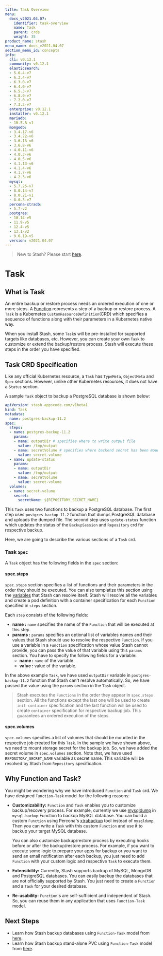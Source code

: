 ```yaml
---
title: Task Overview
menu:
  docs_v2021.04.07:
    identifier: task-overview
    name: Task
    parent: crds
    weight: 35
product_name: stash
menu_name: docs_v2021.04.07
section_menu_id: concepts
info:
  cli: v0.12.1
  community: v0.12.1
  elasticsearch:
  - 5.6.4-v7
  - 6.2.4-v7
  - 6.3.0-v7
  - 6.4.0-v7
  - 6.5.3-v7
  - 6.8.0-v7
  - 7.2.0-v7
  - 7.3.2-v7
  enterprise: v0.12.1
  installer: v0.12.1
  mariadb:
  - 10.5.8-v1
  mongodb:
  - 3.4.17-v6
  - 3.4.22-v6
  - 3.6.13-v6
  - 3.6.8-v6
  - 4.0.11-v6
  - 4.0.3-v6
  - 4.0.5-v6
  - 4.1.13-v6
  - 4.1.4-v6
  - 4.1.7-v6
  - 4.2.3-v6
  mysql:
  - 5.7.25-v7
  - 8.0.14-v7
  - 8.0.21-v1
  - 8.0.3-v7
  percona-xtradb:
  - 5.7-v2
  postgres:
  - 10.14-v5
  - 11.9-v5
  - 12.4-v5
  - 13.1-v2
  - 9.6.19-v5
  version: v2021.04.07
---
```


> New to Stash? Please start [here](/docs/v2021.04.07/concepts/README).

# Task

## What is Task

An entire backup or restore process needs an ordered execution of one or more steps. A [Function](/docs/v2021.04.07/concepts/crds/function) represents a step of a backup or restore process. A `Task` is a Kubernetes `CustomResourceDefinition`(CRD) which specifies a sequence of functions along with their parameters in a Kubernetes native way.

When you install Stash, some `Task`s will be pre-installed for supported targets like databases, etc. However, you can create your own `Task` to customize or extend the backup/restore process. Stash will execute these steps in the order you have specified.

## Task CRD Specification

Like any official Kubernetes resource, a `Task` has `TypeMeta`, `ObjectMeta` and `Spec` sections. However, unlike other Kubernetes resources, it does not have a `Status` section.

A sample `Task` object to backup a PostgreSQL database is shown below:

```yaml
apiVersion: stash.appscode.com/v1beta1
kind: Task
metadata:
  name: postgres-backup-11.2
spec:
  steps:
  - name: postgres-backup-11.2
    params:
    - name: outputDir # specifies where to write output file
      value: /tmp/output
    - name: secretVolume # specifies where backend secret has been mounted
      value: secret-volume
  - name: update-status
    params:
    - name: outputDir
      value: /tmp/output
    - name: secretVolume
      value: secret-volume
  volumes:
  - name: secret-volume
    secret:
      secretName: ${REPOSITORY_SECRET_NAME}
```

This `Task` uses two functions to backup a PostgreSQL database. The first step uses `postgres-backup-11.2` function that dumps PostgreSQL database and uploads the dumped file. The second step uses `update-status` function which updates the status of the `BackupSession` and `Repository` crd for respective backup.

Here, we are going to describe the various sections of a `Task` crd.

### Task `Spec`

A `Task` object has the following fields in the `spec` section:

#### spec.steps

`spec.steps` section specifies a list of functions and their parameters in the order they should be executed. You can also templatize this section using the [variables](/docs/v2021.04.07/concepts/crds/function#stash-provided-variables) that Stash can resolve itself. Stash will resolve all the variables and create a pod definition with a container specification for each `Function` specified in `steps` section.

Each `step` consists of the following fields:

- **name :** `name` specifies the name of the `Function` that will be executed at this step.
- **params :** `params` specifies an optional list of variables names and their values that Stash should use to resolve the respective `Function`. If you use a variable in a `Function` specification whose value Stash cannot provide, you can pass the value of that variable using this `params` section. You have to specify the following fields for a variable:
  - **name :** `name` of the variable.
  - **value :** value of the variable.

In the above example `Task`, we have used `outputDir` variable in `postgres-backup-11.2` function that Stash can't resolve automatically. So, we have passed the value using the `params` section in the `Task` object.

>Stash executes the `Functions` in the order they appear in `spec.steps` section. All the functions except the last one will be used to create `init-container` specification and the last function will be used to create `container` specification for respective backup job. This guarantees an ordered execution of the steps.

#### spec.volumes

`spec.volumes` specifies a list of volumes that should be mounted in the respective job created for this `Task`. In the sample we have shown above, we need to mount storage secret for the backup job. So, we have added the secret volume in `spec.volumes` section. Note that, we have used `REPOSITORY_SECRET_NAME` variable as secret name. This variable will be resolved by Stash from `Repository` specification.

## Why Function and Task?

You might be wondering why we have introduced `Function` and `Task` crd. We have designed `Function-Task` model for the following reasons:

- **Customizability:** `Function` and `Task` enables you to customize backup/recovery process. For example, currently we use [mysqldump](https://dev.mysql.com/doc/refman/8.0/en/mysqldump.html) in `mysql-backup` Function to backup MySQL database. You can build a custom `Function` using Percona's [xtrabackup](https://www.percona.com/software/mysql-database/percona-xtrabackup) tool instead of `mysqldump`. Then you can write a `Task` with this custom `Function` and use it to backup your target MySQL database.

  You can also customize backup/restore process by executing hooks before or after the backup/restore process. For example, if you want to execute some logic to prepare your apps for backup or you want to send an email notification after each backup, you just need to add `Function` with your custom logic and respective `Task` to execute them.

- **Extensibility:** Currently, Stash supports backup of MySQL, MongoDB and PostgreSQL databases. You can easily backup the databases that are not officially supported by Stash. You just need to create a `Function` and a `Task` for your desired database.

- **Re-usability:** `Function`'s are self-sufficient and independent of Stash. So, you can reuse them in any application that uses `Function-Task` model.

## Next Steps

- Learn how Stash backup databases using `Function-Task` model from [here](/docs/v2021.04.07/guides/latest/addons/overview).
- Learn how Stash backup stand-alone PVC using `Function-Task` model from [here](/docs/v2021.04.07/guides/latest/volumes/overview).
